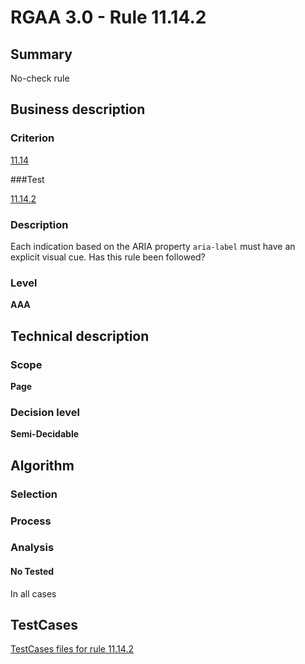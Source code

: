 # RGAA 3.0 -  Rule 11.14.2

## Summary

No-check rule

## Business description

### Criterion

[11.14](http://disic.github.io/rgaa_referentiel_en/RGAA3.0_Criteria_English_version_v1.html#crit-11-14)

###Test

[11.14.2](http://disic.github.io/rgaa_referentiel_en/RGAA3.0_Criteria_English_version_v1.html#test-11-14-2)

### Description
Each indication based on the ARIA property
    <code>aria-label</code> must have an explicit visual cue. Has this
    rule been followed? 


### Level

**AAA**

## Technical description

### Scope

**Page**

### Decision level

**Semi-Decidable**

## Algorithm

### Selection

### Process

### Analysis

#### No Tested 

In all cases



##  TestCases 

[TestCases files for rule 11.14.2](https://github.com/Asqatasun/Asqatasun/tree/master/rules/rules-rgaa3.0/src/test/resources/testcases/rgaa30/Rgaa30Rule111402/) 


